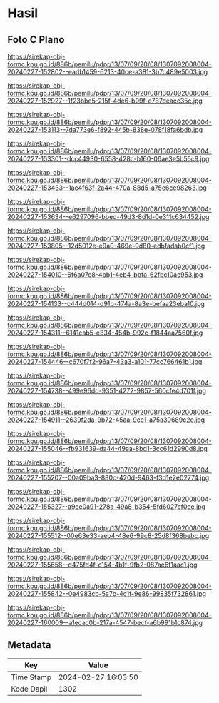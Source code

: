 # Hasil

## Foto C Plano

https://sirekap-obj-formc.kpu.go.id/886b/pemilu/pdpr/13/07/09/20/08/1307092008004-20240227-152802--eadb1459-6213-40ce-a381-3b7c489e5003.jpg

https://sirekap-obj-formc.kpu.go.id/886b/pemilu/pdpr/13/07/09/20/08/1307092008004-20240227-152927--1f23bbe5-215f-4de6-b09f-e787deacc35c.jpg

https://sirekap-obj-formc.kpu.go.id/886b/pemilu/pdpr/13/07/09/20/08/1307092008004-20240227-153113--7da773e6-f892-445b-838e-078f18fa6bdb.jpg

https://sirekap-obj-formc.kpu.go.id/886b/pemilu/pdpr/13/07/09/20/08/1307092008004-20240227-153301--dcc44930-6558-428c-b160-06ae3e5b55c9.jpg

https://sirekap-obj-formc.kpu.go.id/886b/pemilu/pdpr/13/07/09/20/08/1307092008004-20240227-153433--1ac4f63f-2a44-470a-88d5-a75e6ce98263.jpg

https://sirekap-obj-formc.kpu.go.id/886b/pemilu/pdpr/13/07/09/20/08/1307092008004-20240227-153634--e6297096-bbed-49d3-8d1d-0e311c634452.jpg

https://sirekap-obj-formc.kpu.go.id/886b/pemilu/pdpr/13/07/09/20/08/1307092008004-20240227-153805--12d5012e-e9a0-469e-9d80-edbfadab0cf1.jpg

https://sirekap-obj-formc.kpu.go.id/886b/pemilu/pdpr/13/07/09/20/08/1307092008004-20240227-154010--6f6a07e8-4bb1-4eb4-bbfa-62fbc10ae953.jpg

https://sirekap-obj-formc.kpu.go.id/886b/pemilu/pdpr/13/07/09/20/08/1307092008004-20240227-154133--c444d014-d91b-474a-8a3e-befaa23eba10.jpg

https://sirekap-obj-formc.kpu.go.id/886b/pemilu/pdpr/13/07/09/20/08/1307092008004-20240227-154311--6141cab5-e334-454b-992c-f1844aa7560f.jpg

https://sirekap-obj-formc.kpu.go.id/886b/pemilu/pdpr/13/07/09/20/08/1307092008004-20240227-154446--c670f7f2-96a7-43a3-a101-77cc766461b1.jpg

https://sirekap-obj-formc.kpu.go.id/886b/pemilu/pdpr/13/07/09/20/08/1307092008004-20240227-154738--499e96dd-9351-4272-9857-560cfe4d701f.jpg

https://sirekap-obj-formc.kpu.go.id/886b/pemilu/pdpr/13/07/09/20/08/1307092008004-20240227-154911--2639f2da-9b72-45aa-9ce1-a75a30689c2e.jpg

https://sirekap-obj-formc.kpu.go.id/886b/pemilu/pdpr/13/07/09/20/08/1307092008004-20240227-155046--fb931639-da44-49aa-8bd1-3cc61d2990d8.jpg

https://sirekap-obj-formc.kpu.go.id/886b/pemilu/pdpr/13/07/09/20/08/1307092008004-20240227-155207--00a09ba3-880c-420d-9463-f3d1e2e02774.jpg

https://sirekap-obj-formc.kpu.go.id/886b/pemilu/pdpr/13/07/09/20/08/1307092008004-20240227-155327--a9ee0a91-278a-49a8-b354-5fd6027cf0ee.jpg

https://sirekap-obj-formc.kpu.go.id/886b/pemilu/pdpr/13/07/09/20/08/1307092008004-20240227-155512--00e63e33-aeb4-48e6-99c8-25d8f368bebc.jpg

https://sirekap-obj-formc.kpu.go.id/886b/pemilu/pdpr/13/07/09/20/08/1307092008004-20240227-155658--d475fd4f-c154-4b1f-9fb2-087ae6f1aac1.jpg

https://sirekap-obj-formc.kpu.go.id/886b/pemilu/pdpr/13/07/09/20/08/1307092008004-20240227-155842--0e4983cb-5a7b-4c1f-9e86-99835f732861.jpg

https://sirekap-obj-formc.kpu.go.id/886b/pemilu/pdpr/13/07/09/20/08/1307092008004-20240227-160009--a1ecac0b-217a-4547-becf-a6b991b1c874.jpg


## Metadata

| Key        | Value               |
| ---------- | ------------------- |
| Time Stamp | 2024-02-27 16:03:50 |
| Kode Dapil | 1302                |




